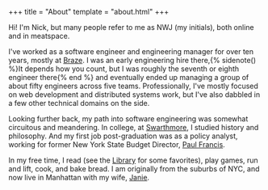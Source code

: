+++
title = "About"
template = "about.html"
+++

Hi! I'm Nick, but many people refer to me as NWJ (my initials), both online and in meatspace.

I've worked as a software engineer and engineering manager for over ten years, mostly at [Braze](https://www.braze.com). I was an early engineering hire there,{% sidenote() %}It depends how you count, but I was roughly the seventh or eighth engineer there{% end %} and eventually ended up managing a group of about fifty engineers across five teams. Professionally, I've mostly focused on web development and distributed systems work, but I've also dabbled in a few other technical domains on the side.

Looking further back, my path into software engineering was somewhat circuitous and meandering. In college, at [Swarthmore](https://en.wikipedia.org/wiki/Swarthmore_College), I studied history and philosophy. And my first job post-graduation was as a policy analyst, working for former New York State Budget Director, [Paul Francis](https://en.wikipedia.org/wiki/Paul_Francis).

In my free time, I read (see the [Library](/library) for some favorites), play games, run and lift, cook, and bake bread.
I am originally from the suburbs of NYC, and now live in Manhattan with my wife, [Janie](https://www.mofo.com/people/janie-buckley).
